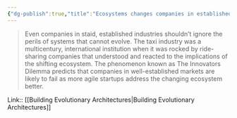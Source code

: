 ```yaml
---
{"dg-publish":true,"title":"Ecosystems changes companies in established industries","tags":["quotes"],"date":"2023-01-02T15:52:41+03:00","modified_at":"2023-01-03T11:50:13+04:00","permalink":"/quotes/202301021552/","dgHomeLink":false,"dgPassFrontmatter":true}
---
```



> Even companies in staid, established industries shouldn’t ignore the perils of systems that cannot evolve. The taxi industry was a multicentury, international institution when it was rocked by ride-sharing companies that understood and reacted to the implications of the shifting ecosystem. The phenomenon known as The Innovators Dilemma predicts that companies in well-established markets are likely to fail as more agile startups address the changing ecosystem better.

Link:: [[Building Evolutionary Architectures|Building Evolutionary Architectures]]
